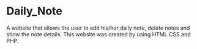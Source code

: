 # Daily_Note
A website that allows the user to add his/her daily note, delete notes and show the note details.
This website was created by using HTML CSS and PHP.   
